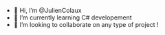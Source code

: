 - 👋 Hi, I’m @JulienColaux
- 🌱 I’m currently learning C# developement
- 💞️ I’m looking to collaborate on any type of project !


